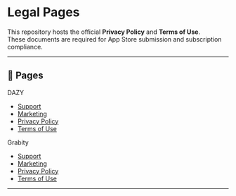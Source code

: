 # Legal Pages

This repository hosts the official **Privacy Policy** and **Terms of Use**.  
These documents are required for App Store submission and subscription compliance.

---

## 📄 Pages
DAZY
- [Support](https://ujjeong-official.github.io/support.html)
- [Marketing](https://ujjeong-official.github.io/marketing.html)  
- [Privacy Policy](https://ujjeong-official.github.io/privacy.html)  
- [Terms of Use](https://ujjeong-official.github.io/terms.html)

Grabity
- [Support](https://ujjeong-official.github.io/grabity/support.html)
- [Marketing](https://ujjeong-official.github.io/grabity/marketing.html)  
- [Privacy Policy](https://ujjeong-official.github.io/grabity/privacy.html)  
- [Terms of Use](https://ujjeong-official.github.io/grabity/terms.html)
---
